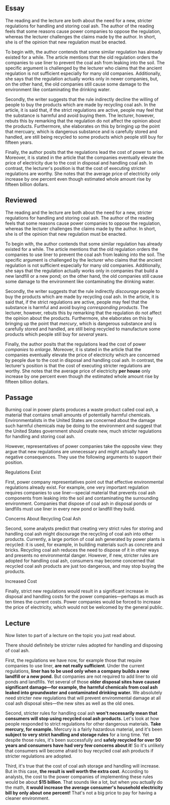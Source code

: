 ## Essay
The reading and the lecture are both about the need for a new, stricter regulations for handling and storing coal ash. The author of the reading feels that some reasons cause power companies to oppose the regulation, whereas the lecturer challenges the claims made by the author. In short, she is of the opinion that new regulation must be enacted.

To begin with, the author contends that some similar regulation has already existed for a while. The article mentions that the old regulation orders the companies to use liner to prevent the coal ash from leaking into the soil. The specific argument is challenged by the lecturer who claims that the ancient regulation is not sufficient especially for many old companies. Additionally, she says that the regulation actually works only in newer companies, but, on the other hand, the old companies still cause some damage to the environment like contaminating the drinking water.

Secondly, the writer suggests that the rule indirectly decline the willing of people to buy the products which are made by recycling coal ash. In the article, it is said that, if the strict regulations are active, people may feel that the substance is harmful and avoid buying them. The lecturer, however, rebuts this by remarking that the regulation do not affect the opinion about the products. Furthermore, she elaborates on this by bringing up the point that mercuary, which is dangerous substance and is carefully stored and handled, are still being recycled to some products which people still buy for fifteen years.

Finally, the author posits that the regulations lead the cost of power to arise. Moreover, it is stated in the article that the companies eventually elevate the price of electricity due to the cost in disposal and handling coal ash. In contrast, the lecturer's position is that the cost of executing stricter regulations are worthy. She notes that the average price of electricity only increase by one percent even though estimated whole amount rise by fifteen billion dollars.

## Reviewed
The reading and the lecture are both about the need for a new, stricter regulations for handling and storing coal ash. The author of the reading feels that some reasons cause power companies to oppose the regulation, whereas the lecturer challenges the claims made by the author. In short, she is of the opinion that new regulation must be enacted.

To begin with, the author contends that some similar regulation has already existed for a while. The article mentions that the old regulation orders the companies to use liner to prevent the coal ash from leaking into the soil. The specific argument is challenged by the lecturer who claims that the ancient regulation is not sufficient especially for many old companies. Additionally, she says that the regulation actually works only in companies that build a new landfill or a new pond; on the other hand, the old companies still cause some damage to the environment like contaminating the drinking water.

Secondly, the writer suggests that the rule indirectly *discourage* people to buy the products which are made by recycling coal ash. In the article, it is said that, if the strict regulations are active, people may feel that the substance is harmful and avoid buying *corresponding products*. The lecturer, however, rebuts this by remarking that the regulation do not affect the opinion about the products. Furthermore, she elaborates on this by bringing up the point that *mercury*, which is dangerous substance and is carefully stored and handled, are still being recycled to manufacture some products which people still buy for *several* years.

Finally, the author posits that the regulations lead the cost of power *companies* to *enlarge*. Moreover, it is stated in the article that the companies eventually elevate the price of electricity which are concerned by people due to the cost in disposal and handling coal ash. In contrast, the lecturer's position is that the cost of executing stricter regulations are worthy. She notes that the average price of electricity **per house** only increase by one percent even though *the* estimated whole amount rise by fifteen billion dollars.

## Passage
Burning coal in power plants produces a waste product called coal ash, a material that contains small amounts of potentially harmful chemicals. Environmentalists in the United States are concerned about the damage such harmful chemicals may be doing to the environment and suggest that the United States government should create new, much stricter regulations for handling and storing coal ash.

However, representatives of power companies take the opposite view: they argue that new regulations are unnecessary and might actually have negative consequences. They use the following arguments to support their position.

Regulations Exist

First, power company representatives point out that effective environmental regulations already exist. For example, one very important regulation requires companies to use liner—special material that prevents coal ash components from leaking into the soil and contaminating the surrounding environment. Companies that dispose of coal ash in disposal ponds or landfills must use liner in every new pond or landfill they build.

Concerns About Recycling Coal Ash

Second, some analysts predict that creating very strict rules for storing and handling coal ash might discourage the recycling of coal ash into other products. Currently, a large portion of coal ash generated by power plants is recycled: it is used, for example, in building materials such as concrete and bricks. Recycling coal ash reduces the need to dispose of it in other ways and presents no environmental danger. However, if new, stricter rules are adopted for handling coal ash, consumers may become concerned that recycled coal ash products are just too dangerous, and may stop buying the products.

Increased Cost

Finally, strict new regulations would result in a significant increase in disposal and handling costs for the power companies—perhaps as much as ten times the current costs. Power companies would be forced to increase the price of electricity, which would not be welcomed by the general public.

## Lecture
Now listen to part of a lecture on the topic you just read about. 

There should definitely be stricter rules adopted for handling and disposing of coal ash.

First, the regulations we have now, for example those that require companies to use liner, **are not really sufficient**. Under the current regulations, **liner has to be used only when a company builds a new landfill or a new pond.** But companies are not required to add liner to old ponds and landfills. Yet several of those **older disposal sites have caused significant damage—for example, the harmful chemicals from coal ash leaked into groundwater and contaminated drinking water.** We absolutely need stricter new regulations that will prevent environmental damage at all coal ash disposal sites—the new sites as well as the old ones.

Second, stricter rules for handling coal ash **won't necessarily mean that consumers will stop using recycled coal ash products.** Let's look at how people responded to strict regulations for other dangerous materials. **Take mercury, for example.** Mercury is a fairly hazardous material, and it's been **subject to very strict handling and storage rules** for a long time. Yet despite those rules, it's been successfully and **safely recycled for over 50 years and consumers have had very few concerns about it**! So it's unlikely that consumers will become afraid to buy recycled coal ash products if stricter regulations are adopted.

Third, it's true that the cost of coal ash storage and handling will increase. But in this case, **the result is well worth the extra cost**. According to analysts, the cost to the power companies of implementing these rules would be about **$15 billion**. That sounds like a lot, but when you actually do the math, i**t would increase the average consumer's household electricity bill by only about one percent!** That's not a big price to pay for having a cleaner environment.